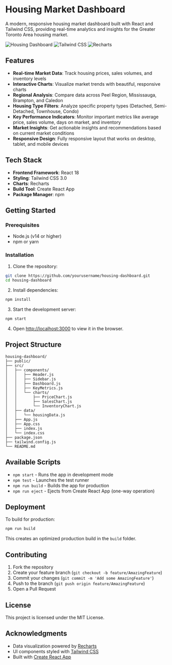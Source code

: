 # Housing Market Dashboard

A modern, responsive housing market dashboard built with React and Tailwind CSS, providing real-time analytics and insights for the Greater Toronto Area housing market.

![Housing Dashboard](https://img.shields.io/badge/React-18.0-blue) ![Tailwind CSS](https://img.shields.io/badge/Tailwind-3.0-teal) ![Recharts](https://img.shields.io/badge/Recharts-2.0-orange)

## Features

- **Real-time Market Data**: Track housing prices, sales volumes, and inventory levels
- **Interactive Charts**: Visualize market trends with beautiful, responsive charts
- **Regional Analysis**: Compare data across Peel Region, Mississauga, Brampton, and Caledon
- **Housing Type Filters**: Analyze specific property types (Detached, Semi-Detached, Townhouse, Condo)
- **Key Performance Indicators**: Monitor important metrics like average price, sales volume, days on market, and inventory
- **Market Insights**: Get actionable insights and recommendations based on current market conditions
- **Responsive Design**: Fully responsive layout that works on desktop, tablet, and mobile devices

## Tech Stack

- **Frontend Framework**: React 18
- **Styling**: Tailwind CSS 3.0
- **Charts**: Recharts
- **Build Tool**: Create React App
- **Package Manager**: npm

## Getting Started

### Prerequisites

- Node.js (v14 or higher)
- npm or yarn

### Installation

1. Clone the repository:

```bash
git clone https://github.com/yourusername/housing-dashboard.git
cd housing-dashboard
```

2. Install dependencies:

```bash
npm install
```

3. Start the development server:

```bash
npm start
```

4. Open [http://localhost:3000](http://localhost:3000) to view it in the browser.

## Project Structure

```
housing-dashboard/
├── public/
├── src/
│   ├── components/
│   │   ├── Header.js
│   │   ├── Sidebar.js
│   │   ├── Dashboard.js
│   │   ├── KeyMetrics.js
│   │   └── charts/
│   │       ├── PriceChart.js
│   │       ├── SalesChart.js
│   │       └── InventoryChart.js
│   ├── data/
│   │   └── housingData.js
│   ├── App.js
│   ├── App.css
│   ├── index.js
│   └── index.css
├── package.json
├── tailwind.config.js
└── README.md
```

## Available Scripts

- `npm start` - Runs the app in development mode
- `npm test` - Launches the test runner
- `npm run build` - Builds the app for production
- `npm run eject` - Ejects from Create React App (one-way operation)

## Deployment

To build for production:

```bash
npm run build
```

This creates an optimized production build in the `build` folder.

## Contributing

1. Fork the repository
2. Create your feature branch (`git checkout -b feature/AmazingFeature`)
3. Commit your changes (`git commit -m 'Add some AmazingFeature'`)
4. Push to the branch (`git push origin feature/AmazingFeature`)
5. Open a Pull Request

## License

This project is licensed under the MIT License.

## Acknowledgments

- Data visualization powered by [Recharts](https://recharts.org/)
- UI components styled with [Tailwind CSS](https://tailwindcss.com/)
- Built with [Create React App](https://create-react-app.dev/)
